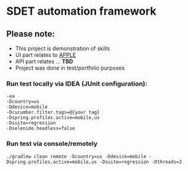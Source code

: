# SDET automation framework

## Please note:
- This project is demonstration of skills
- UI part relates to [APPLE](https://www.apple.com)
- API part relates ... __TBD__
- Project was done in test/portfolio purposes

### Run test locally via IDEA (JUnit configuration):
````
-ea
-Dcountry=us
-Ddevice=mobile
-Dcucumber.filter.tags=@{your tag}
-Dspring.profiles.active=mobile,us
-Dsuite=regression
-Dselenide.headless=false
````

### Run test via console/remotely
````
./gradlew clean remote -Dcountry=us -Ddevice=mobile -Dspring.profiles.active=mobile,us -Dsuite=regression -Dthreads=3
````